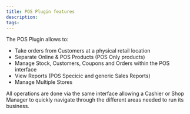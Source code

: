 ```yaml
---
title: POS Plugin features
description: 
tags: 
---
```


The POS Plugin allows to:
- Take orders from Customers at a physical retail location
- Separate Online & POS Products (POS Only products)
- Manage Stock, Customers, Coupons and Orders within the POS interface
- View Reports (POS Specicic and generic Sales Reports)
- Manage Multiple Stores

All operations are done via the same interface allowing a Cashier or Shop Manager to quickly navigate through the different areas needed to run its business.
